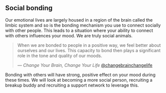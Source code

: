 ## Social bonding

Our emotional lives are largely housed in a region of the brain called the limbic system and so is the bonding mechanism you use to connect socially with other people. This leads to a situation where your ability to connect with others influences your mood. We are truly social animals.

> When we are bonded to people in a positive way, we feel better about ourselves and our lives. This capacity to bond then plays a significant role in the tone and quality of our moods.  
> 
> — _Change Your Brain, Change Your Life_ [@changebrainchangelife]()

Bonding with others will have strong, positive effect on your mood during these times. We will look at becoming a more social person, recruiting a breakup buddy and recruiting a support network to leverage this.


